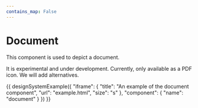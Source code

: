 ```yaml
---
contains_map: False
---
```

# Document

This component is used to depict a document.

It is experimental and under development. Currently, only available as a PDF icon. We will add alternatives.

{{ designSystemExample({
"iframe": {
    "title": "An example of the document component",
    "url": "example.html",
    "size": "s"
},
"component": {
    "name": "document"
}
}) }}
